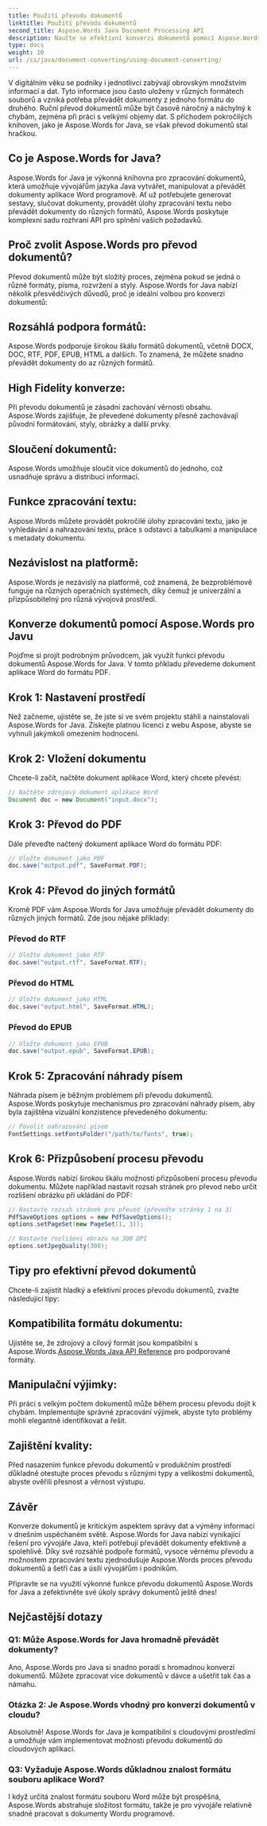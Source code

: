 ```yaml
---
title: Použití převodu dokumentů
linktitle: Použití převodu dokumentů
second_title: Aspose.Words Java Document Processing API
description: Naučte se efektivní konverzi dokumentů pomocí Aspose.Words pro Java. Bezchybně převádějte, spojujte a zpracujte soubory. Zjednodušte si pracovní postup v jedné výkonné knihovně.
type: docs
weight: 10
url: /cs/java/document-converting/using-document-converting/
---
```


V digitálním věku se podniky i jednotlivci zabývají obrovským množstvím informací a dat. Tyto informace jsou často uloženy v různých formátech souborů a vzniká potřeba převádět dokumenty z jednoho formátu do druhého. Ruční převod dokumentů může být časově náročný a náchylný k chybám, zejména při práci s velkými objemy dat. S příchodem pokročilých knihoven, jako je Aspose.Words for Java, se však převod dokumentů stal hračkou.

## Co je Aspose.Words for Java?

Aspose.Words for Java je výkonná knihovna pro zpracování dokumentů, která umožňuje vývojářům jazyka Java vytvářet, manipulovat a převádět dokumenty aplikace Word programově. Ať už potřebujete generovat sestavy, slučovat dokumenty, provádět úlohy zpracování textu nebo převádět dokumenty do různých formátů, Aspose.Words poskytuje komplexní sadu rozhraní API pro splnění vašich požadavků.

## Proč zvolit Aspose.Words pro převod dokumentů?

Převod dokumentů může být složitý proces, zejména pokud se jedná o různé formáty, písma, rozvržení a styly. Aspose.Words for Java nabízí několik přesvědčivých důvodů, proč je ideální volbou pro konverzi dokumentů:

## Rozsáhlá podpora formátů: 
Aspose.Words podporuje širokou škálu formátů dokumentů, včetně DOCX, DOC, RTF, PDF, EPUB, HTML a dalších. To znamená, že můžete snadno převádět dokumenty do az různých formátů.

## High Fidelity konverze: 
Při převodu dokumentů je zásadní zachování věrnosti obsahu. Aspose.Words zajišťuje, že převedené dokumenty přesně zachovávají původní formátování, styly, obrázky a další prvky.

## Sloučení dokumentů: 
Aspose.Words umožňuje sloučit více dokumentů do jednoho, což usnadňuje správu a distribuci informací.

## Funkce zpracování textu: 
Aspose.Words můžete provádět pokročilé úlohy zpracování textu, jako je vyhledávání a nahrazování textu, práce s odstavci a tabulkami a manipulace s metadaty dokumentu.

## Nezávislost na platformě: 
Aspose.Words je nezávislý na platformě, což znamená, že bezproblémově funguje na různých operačních systémech, díky čemuž je univerzální a přizpůsobitelný pro různá vývojová prostředí.

## Konverze dokumentů pomocí Aspose.Words pro Javu

Pojďme si projít podrobným průvodcem, jak využít funkci převodu dokumentů Aspose.Words for Java. V tomto příkladu převedeme dokument aplikace Word do formátu PDF.

## Krok 1: Nastavení prostředí

Než začneme, ujistěte se, že jste si ve svém projektu stáhli a nainstalovali Aspose.Words for Java. Získejte platnou licenci z webu Aspose, abyste se vyhnuli jakýmkoli omezením hodnocení.

## Krok 2: Vložení dokumentu

Chcete-li začít, načtěte dokument aplikace Word, který chcete převést:

```java
// Načtěte zdrojový dokument aplikace Word
Document doc = new Document("input.docx");
```

## Krok 3: Převod do PDF

Dále převeďte načtený dokument aplikace Word do formátu PDF:

```java
// Uložte dokument jako PDF
doc.save("output.pdf", SaveFormat.PDF);
```

## Krok 4: Převod do jiných formátů

Kromě PDF vám Aspose.Words for Java umožňuje převádět dokumenty do různých jiných formátů. Zde jsou nějaké příklady:

### Převod do RTF

```java
// Uložte dokument jako RTF
doc.save("output.rtf", SaveFormat.RTF);
```

### Převod do HTML

```java
// Uložte dokument jako HTML
doc.save("output.html", SaveFormat.HTML);
```

### Převod do EPUB

```java
// Uložte dokument jako EPUB
doc.save("output.epub", SaveFormat.EPUB);
```

## Krok 5: Zpracování náhrady písem

Náhrada písem je běžným problémem při převodu dokumentů. Aspose.Words poskytuje mechanismus pro zpracování náhrady písem, aby byla zajištěna vizuální konzistence převedeného dokumentu:

```java
// Povolit nahrazování písem
FontSettings.setFontsFolder("/path/to/fonts", true);
```

## Krok 6: Přizpůsobení procesu převodu

Aspose.Words nabízí širokou škálu možností přizpůsobení procesu převodu dokumentu. Můžete například nastavit rozsah stránek pro převod nebo určit rozlišení obrázku při ukládání do PDF:

```java
// Nastavte rozsah stránek pro převod (převeďte stránky 1 na 3)
PdfSaveOptions options = new PdfSaveOptions();
options.setPageSet(new PageSet(1, 3));

// Nastavte rozlišení obrazu na 300 DPI
options.setJpegQuality(300);
```

## Tipy pro efektivní převod dokumentů

Chcete-li zajistit hladký a efektivní proces převodu dokumentů, zvažte následující tipy:

## Kompatibilita formátu dokumentu: 
 Ujistěte se, že zdrojový a cílový formát jsou kompatibilní s Aspose.Words.[Aspose.Words Java API Reference](https://reference.aspose.com/words/java/) pro podporované formáty.

## Manipulační výjimky: 
Při práci s velkým počtem dokumentů může během procesu převodu dojít k chybám. Implementujte správné zpracování výjimek, abyste tyto problémy mohli elegantně identifikovat a řešit.

## Zajištění kvality: 
Před nasazením funkce převodu dokumentů v produkčním prostředí důkladně otestujte proces převodu s různými typy a velikostmi dokumentů, abyste ověřili přesnost a věrnost výstupu.

## Závěr

Konverze dokumentů je kritickým aspektem správy dat a výměny informací v dnešním uspěchaném světě. Aspose.Words for Java nabízí vynikající řešení pro vývojáře Java, kteří potřebují převádět dokumenty efektivně a spolehlivě. Díky své rozsáhlé podpoře formátů, vysoce věrnému převodu a možnostem zpracování textu zjednodušuje Aspose.Words proces převodu dokumentů a šetří čas a úsilí vývojářům i podnikům.

Připravte se na využití výkonné funkce převodu dokumentů Aspose.Words for Java a zefektivněte své úkoly správy dokumentů ještě dnes!

## Nejčastější dotazy

### Q1: Může Aspose.Words for Java hromadně převádět dokumenty?

Ano, Aspose.Words pro Java si snadno poradí s hromadnou konverzí dokumentů. Můžete zpracovat více dokumentů v dávce a ušetřit tak čas a námahu.

### Otázka 2: Je Aspose.Words vhodný pro konverzi dokumentů v cloudu?

Absolutně! Aspose.Words for Java je kompatibilní s cloudovými prostředími a umožňuje vám implementovat možnosti převodu dokumentů do cloudových aplikací.

### Q3: Vyžaduje Aspose.Words důkladnou znalost formátu souboru aplikace Word?

I když určitá znalost formátu souboru Word může být prospěšná, Aspose.Words abstrahuje složitost formátu, takže je pro vývojáře relativně snadné pracovat s dokumenty Wordu programově.